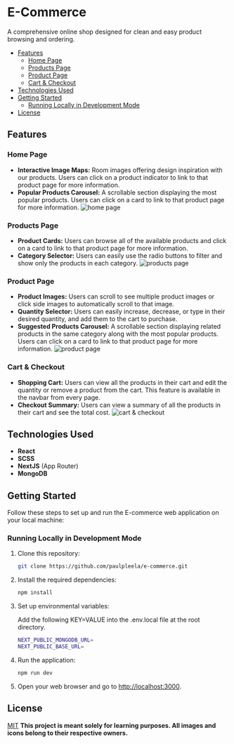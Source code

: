 
# E-Commerce

A comprehensive online shop designed for clean and easy product browsing and ordering.

- [Features](#features)
  - [Home Page](#home-page)
  - [Products Page](#products-page)
  - [Product Page](#product-page)
  - [Cart & Checkout](#cart--checkout)
- [Technologies Used](#technologies-used)
- [Getting Started](#getting-started)
  - [Running Locally in Development Mode](#running-locally-in-development-mode)
- [License](#license)


## Features

### Home Page

* **Interactive Image Maps:** Room images offering design inspiration with our products. Users can click on a product indicator to link to that product page for more information.
* **Popular Products Carousel:** A scrollable section displaying the most popular products. Users can click on a card to link to that product page for more information.
![home page](https://i.imgur.com/XYXnHlx.png)

### Products Page

* **Product Cards:** Users can browse all of the available products and click on a card to link to that product page for more information.
* **Category Selector:** Users can easily use the radio buttons to filter and show only the products in each category.
![products page](https://i.imgur.com/HHFXCBI.png)

### Product Page

* **Product Images:** Users can scroll to see multiple product images or click side images to automatically scroll to that image.
* **Quantity Selector:** Users can easily increase, decrease, or type in their desired quantity, and add them to the cart to purchase.
* **Suggested Products Carousel:** A scrollable section displaying related products in the same category along with the most popular products. Users can click on a card to link to that product page for more information.
![product page](https://i.imgur.com/5osePyj.png)

### Cart & Checkout

* **Shopping Cart:** Users can view all the products in their cart and edit the quantity or remove a product from the cart. This feature is available in the navbar from every page.
* **Checkout Summary:** Users can view a summary of all the products in their cart and see the total cost.
![cart & checkout](https://i.imgur.com/GgZXxKK.png)


## Technologies Used

* **React**
* **SCSS**
* **NextJS** (App Router)
* **MongoDB**


## Getting Started

Follow these steps to set up and run the E-commerce web application on your local machine:


### Running Locally in Development Mode

1. Clone this repository:

    ```bash
    git clone https://github.com/paulpleela/e-commerce.git
    ```

2. Install the required dependencies:

    ```bash
    npm install
    ```

3. Set up environmental variables:

    Add the following KEY=VALUE into the .env.local file at the root directory.

    ```bash
    NEXT_PUBLIC_MONGODB_URL=
    NEXT_PUBLIC_BASE_URL=
    ```

4. Run the application:

    ```bash
    npm run dev
    ```

5. Open your web browser and go to [http://localhost:3000](http://localhost:3000).


## License

[MIT](https://choosealicense.com/licenses/mit/)
**This project is meant solely for learning purposes. All images and icons belong to their respective owners.**

